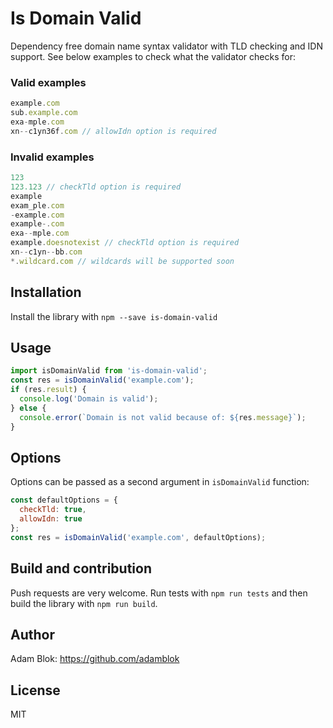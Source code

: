 # Is Domain Valid
Dependency free domain name syntax validator with TLD checking and IDN support. See below examples to check what the validator checks for:

### Valid examples

```javascript
example.com
sub.example.com
exa-mple.com
xn--c1yn36f.com // allowIdn option is required
```

### Invalid examples

```javascript
123
123.123 // checkTld option is required
example
exam_ple.com
-example.com
example-.com
exa--mple.com
example.doesnotexist // checkTld option is required
xn--c1yn--bb.com
*.wildcard.com // wildcards will be supported soon
```

## Installation

Install the library with `npm --save is-domain-valid`

## Usage

```javascript
import isDomainValid from 'is-domain-valid';
const res = isDomainValid('example.com');
if (res.result) {
  console.log('Domain is valid');
} else {
  console.error(`Domain is not valid because of: ${res.message}`);
}
```

## Options

Options can be passed as a second argument in `isDomainValid` function:

```javascript
const defaultOptions = {
  checkTld: true,
  allowIdn: true
};
const res = isDomainValid('example.com', defaultOptions);
```

## Build and contribution

Push requests are very welcome. Run tests with `npm run tests` and then build the library with `npm run build`.

## Author

Adam Blok: https://github.com/adamblok

## License

MIT
